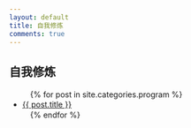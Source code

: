 ```yaml
---
layout: default
title: 自我修炼
comments: true
---
```

## 自我修炼

<ul>
　{% for post in site.categories.program %}
　　<li><a href="{{ post.url }}">{{ post.title }}</a></li>
　{% endfor %}
</ul>
